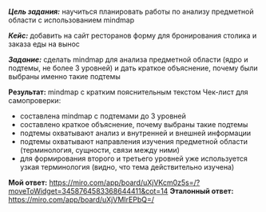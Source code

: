 ***Цель задания:*** научиться планировать работы по анализу предметной области с использованием mindmap

***Кейс:*** добавить на сайт ресторанов форму для бронирования столика и заказа еды на вынос

***Задание:*** сделать mindmap для анализа предметной области (ядро и подтемы, не более 3 уровней) и дать краткое объяснение, почему были выбраны именно такие подтемы

**Результат:** mindmap с кратким пояснительным текстом
Чек-лист для самопроверки:
- составлена mindmap с подтемами до 3 уровней
- составлено краткое объяснение, почему выбраны такие подтемы
- подтемы охватывают анализ и внутренней и внешней информации
- подтемы охватывают направления изучения предметной области (терминология, сущности, связи между ними)
- для формирования второго и третьего уровней уже используется узкая терминология (видно, что тема действительно изучена)

**Мой ответ:**
https://miro.com/app/board/uXjVKcm0z5s=/?moveToWidget=3458764583368644411&cot=14
**Эталонный ответ:**
https://miro.com/app/board/uXjVMIrEPbQ=/